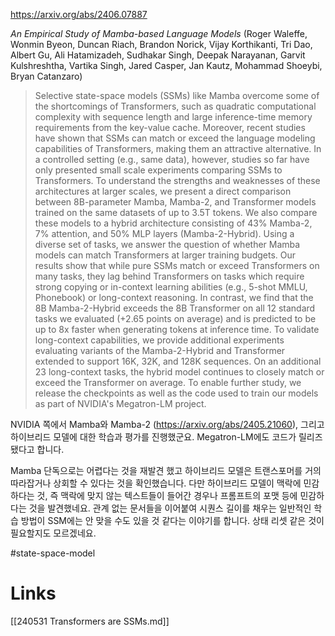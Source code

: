 https://arxiv.org/abs/2406.07887

*An Empirical Study of Mamba-based Language Models* (Roger Waleffe, Wonmin Byeon, Duncan Riach, Brandon Norick, Vijay Korthikanti, Tri Dao, Albert Gu, Ali Hatamizadeh, Sudhakar Singh, Deepak Narayanan, Garvit Kulshreshtha, Vartika Singh, Jared Casper, Jan Kautz, Mohammad Shoeybi, Bryan Catanzaro)

> Selective state-space models (SSMs) like Mamba overcome some of the shortcomings of Transformers, such as quadratic computational complexity with sequence length and large inference-time memory requirements from the key-value cache. Moreover, recent studies have shown that SSMs can match or exceed the language modeling capabilities of Transformers, making them an attractive alternative. In a controlled setting (e.g., same data), however, studies so far have only presented small scale experiments comparing SSMs to Transformers. To understand the strengths and weaknesses of these architectures at larger scales, we present a direct comparison between 8B-parameter Mamba, Mamba-2, and Transformer models trained on the same datasets of up to 3.5T tokens. We also compare these models to a hybrid architecture consisting of 43% Mamba-2, 7% attention, and 50% MLP layers (Mamba-2-Hybrid). Using a diverse set of tasks, we answer the question of whether Mamba models can match Transformers at larger training budgets. Our results show that while pure SSMs match or exceed Transformers on many tasks, they lag behind Transformers on tasks which require strong copying or in-context learning abilities (e.g., 5-shot MMLU, Phonebook) or long-context reasoning. In contrast, we find that the 8B Mamba-2-Hybrid exceeds the 8B Transformer on all 12 standard tasks we evaluated (+2.65 points on average) and is predicted to be up to 8x faster when generating tokens at inference time. To validate long-context capabilities, we provide additional experiments evaluating variants of the Mamba-2-Hybrid and Transformer extended to support 16K, 32K, and 128K sequences. On an additional 23 long-context tasks, the hybrid model continues to closely match or exceed the Transformer on average. To enable further study, we release the checkpoints as well as the code used to train our models as part of NVIDIA's Megatron-LM project.

NVIDIA 쪽에서 Mamba와 Mamba-2 (https://arxiv.org/abs/2405.21060), 그리고 하이브리드 모델에 대한 학습과 평가를 진행했군요. Megatron-LM에도 코드가 릴리즈 됐다고 합니다.

Mamba 단독으로는 어렵다는 것을 재발견 했고 하이브리드 모델은 트랜스포머를 거의 따라잡거나 상회할 수 있다는 것을 확인했습니다. 다만 하이브리드 모델이 맥락에 민감하다는 것, 즉 맥락에 맞지 않는 텍스트들이 들어간 경우나 프롬프트의 포맷 등에 민감하다는 것을 발견했네요. 관계 없는 문서들을 이어붙여 시퀀스 길이를 채우는 일반적인 학습 방법이 SSM에는 안 맞을 수도 있을 것 같다는 이야기를 합니다. 상태 리셋 같은 것이 필요할지도 모르겠네요.

#state-space-model

# Links

[[240531 Transformers are SSMs.md]]